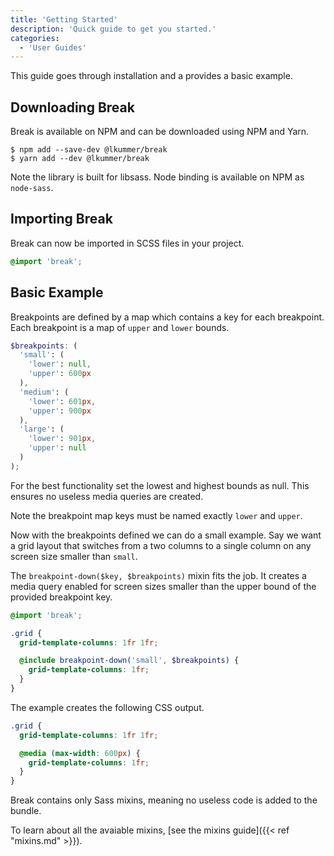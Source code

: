 ```yaml
---
title: 'Getting Started'
description: 'Quick guide to get you started.'
categories:
  - 'User Guides'
---
```


This guide goes through installation and a provides a basic example.

## Downloading Break

Break is available on NPM and can be downloaded using NPM and Yarn.

```shell
$ npm add --save-dev @lkummer/break
$ yarn add --dev @lkummer/break
```

Note the library is built for libsass. Node binding is available on NPM as
`node-sass`.

## Importing Break

Break can now be imported in SCSS files in your project.

```scss
@import 'break';
```

## Basic Example

Breakpoints are defined by a map which contains a key for each breakpoint.
Each breakpoint is a map of `upper` and `lower` bounds.

```scss
$breakpoints: (
  'small': (
    'lower': null,
    'upper': 600px
  ),
  'medium': (
    'lower': 601px,
    'upper': 900px
  ),
  'large': (
    'lower': 901px,
    'upper': null
  )
);
```

For the best functionality set the lowest and highest bounds as null. This
ensures no useless media queries are created.

Note the breakpoint map keys must be named exactly `lower` and `upper`.

Now with the breakpoints defined we can do a small example.
Say we want a grid layout that switches from a two columns to a single column on
any screen size smaller than `small`.

The `breakpoint-down($key, $breakpoints)` mixin fits the job. It creates a media
query enabled for screen sizes smaller than the upper bound of the provided
breakpoint key.

```scss
@import 'break';

.grid {
  grid-template-columns: 1fr 1fr;

  @include breakpoint-down('small', $breakpoints) {
    grid-template-columns: 1fr;
  }
}
```

The example creates the following CSS output.

```scss
.grid {
  grid-template-columns: 1fr 1fr;

  @media (max-width: 600px) {
    grid-template-columns: 1fr;
  }
}
```

Break contains only Sass mixins, meaning no useless code is added to the bundle.

To learn about all the avaiable mixins,
[see the mixins guide]({{< ref "mixins.md" >}}).
